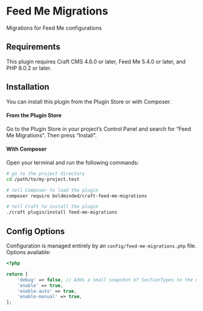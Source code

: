 # Feed Me Migrations

Migrations for Feed Me configurations

## Requirements

This plugin requires Craft CMS 4.6.0 or later, Feed Me 5.4.0 or later, and PHP 8.0.2 or later.

## Installation

You can install this plugin from the Plugin Store or with Composer.

#### From the Plugin Store

Go to the Plugin Store in your project’s Control Panel and search for “Feed Me Migrations”. Then press “Install”.

#### With Composer

Open your terminal and run the following commands:

```bash
# go to the project directory
cd /path/to/my-project.test

# tell Composer to load the plugin
composer require boldminded/craft-feed-me-migrations

# tell Craft to install the plugin
./craft plugin/install feed-me-migrations
```

## Config Options

Configuration is managed entirely by an `config/feed-me-migrations.php` file. Options available:

```php
<?php

return [
    'debug' => false, // Adds a small snapshot of SectionTypes to the migration file
    'enable' => true,
    'enable-auto' => true,
    'enable-manual' => true,
];
```
